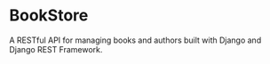 # BookStore
A RESTful API for managing books and authors built with Django and Django REST Framework.
